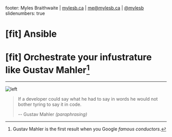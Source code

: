 footer: Myles Braithwaite | [mylesb.ca](https://mylesb.ca/) | [me@mylesb.ca](mailto:me@mylesb.ca) | [@mylesb](https://twitter.com/mylesb)
slidenumbers: true

# [fit] Ansible

# [fit] Orchestrate your infustrature like **Gustav Mahler**[^1]

[^1]: Gustav Mahler is the first result when you Google _famous conductors_.

---

![left](media/001-gustav-mahler.jpg)

> If a developer could say what he had to say in words he would not bother tyring to say it in code.
>
> -- Gustav Mahler *(paraphrasing)*
